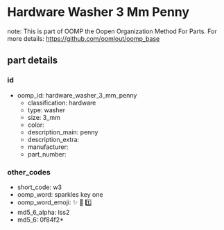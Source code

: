 # Hardware Washer 3 Mm Penny  

note: This is part of OOMP the Oopen Organization Method For Parts. For more details: https://github.com/oomlout/oomp_base

##  part details





### id
* oomp_id: hardware_washer_3_mm_penny
  * classification: hardware
  * type: washer
  * size: 3_mm
  * color: 
  * description_main: penny
  * description_extra: 
  * manufacturer: 
  * part_number: 

### other_codes
* short_code: w3
* oomp_word: sparkles key one
* oomp_word_emoji: :sparkles: :key: :one:
* md5_6_alpha: lss2
* md5_6: 0f84f2* 